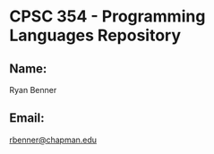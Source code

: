# CPSC 354 - Programming Languages Repository

## Name:

Ryan Benner

## Email:

rbenner@chapman.edu
